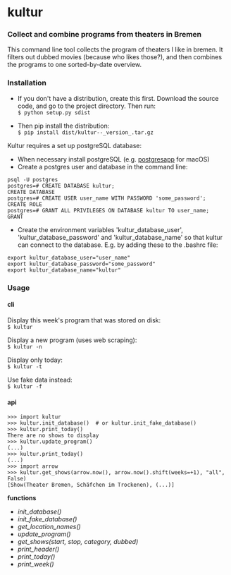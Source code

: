 # kultur
### Collect and combine programs from theaters in Bremen
This command line tool collects the program of theaters I like in bremen. It filters out dubbed movies (because who likes those?), and then combines the programs to one sorted-by-date overview. 


### Installation
* If you don't have a distribution, create this first. Download the source code, and go to the project directory. Then run:   
`$ python setup.py sdist`
  
* Then pip install the distribution:  
`$ pip install dist/kultur--_version_.tar.gz`

Kultur requires a set up postgreSQL database: 
* When necessary install postgreSQL (e.g. [postgresapp](https://postgresapp.com/) for macOS)
* Create a postgres user and database in the command line:
```
psql -U postgres
postgres=# CREATE DATABASE kultur;
CREATE DATABASE
postgres=# CREATE USER user_name WITH PASSWORD 'some_password';
CREATE ROLE
postgres=# GRANT ALL PRIVILEGES ON DATABASE kultur TO user_name;
GRANT
```
* Create the environment variables 'kultur_database_user', 'kultur_database_password' and 'kultur_database_name' so that kultur can connect to the database. E.g. by adding these to the .bashrc file:  

```
export kultur_database_user="user_name"
export kultur_database_password="some_password"
export kultur_database_name="kultur"
```

### Usage 
#### cli
Display this week's program that was stored on disk:    
`$ kultur`  
  
Display a new program (uses web scraping):  
`$ kultur -n`

Display only today:  
`$ kultur -t`

Use fake data instead:  
`$ kultur -f`

#### api
```
>>> import kultur
>>> kultur.init_database()  # or kultur.init_fake_database()
>>> kultur.print_today()
There are no shows to display
>>> kultur.update_program()
(...)
>>> kultur.print_today()
(...)
>>> import arrow
>>> kultur.get_shows(arrow.now(), arrow.now().shift(weeks=+1), "all", False)
[Show(Theater Bremen, Schäfchen im Trockenen), (...)]
```

**functions**  

* _init_database()_
* _init_fake_database()_
* _get_location_names()_  
* _update_program()_   
* _get_shows(start, stop, category, dubbed)_  
* _print_header()_
* _print_today()_  
* _print_week()_  
